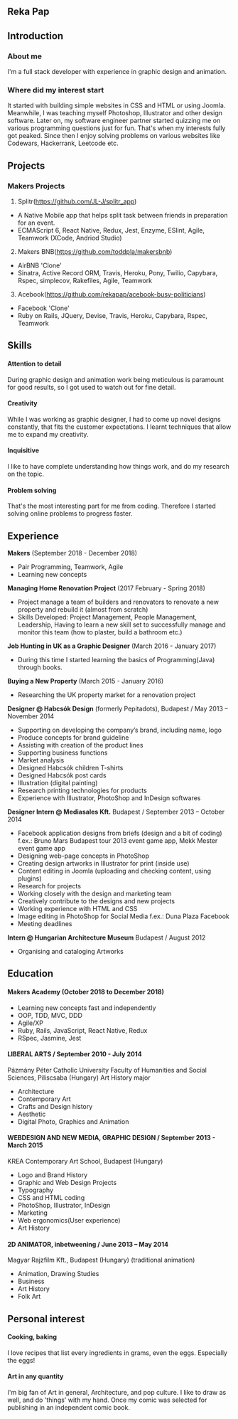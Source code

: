 ## Reka Pap

## Introduction
### About me
I'm a full stack developer with experience in graphic design and animation.

### Where did my interest start
It started with building simple websites in CSS and HTML or using Joomla. Meanwhile, I was teaching myself Photoshop, Illustrator and other design software. Later on, my software engineer partner started quizzing me on various programming questions just for fun. That's when my interests fully got peaked. Since then I enjoy solving problems on various websites like Codewars, Hackerrank, Leetcode etc.

## Projects

### Makers Projects
1. Splitr(https://github.com/JL-J/splitr_app)
  - A Native Mobile app that helps split task between friends in preparation for an event.
  - ECMAScript 6, React Native, Redux, Jest, Enzyme, ESlint, Agile, Teamwork (XCode, Andriod Studio)
2. Makers BNB(https://github.com/toddpla/makersbnb)
  - AirBNB 'Clone'
  - Sinatra, Active Record ORM, Travis, Heroku, Pony, Twilio, Capybara, Rspec, simplecov, Rakefiles, Agile, Teamwork
3. Acebook(https://github.com/rekapap/acebook-busy-politicians)
  - Facebook 'Clone'
  - Ruby on Rails, JQuery, Devise, Travis, Heroku, Capybara, Rspec, Teamwork

## Skills

#### Attention to detail
During graphic design and animation work being meticulous is paramount for good results, so I got used to watch out for fine detail.

#### Creativity
While I was working as graphic designer, I had to come up novel designs constantly, that fits the customer expectations. I learnt techniques that allow me to expand my creativity.

#### Inquisitive
I like to have complete understanding how things work, and do my research on the topic.

#### Problem solving
That's the most interesting part for me from coding. Therefore I started solving online problems to progress faster.


## Experience

**Makers** (September 2018 - December 2018)

- Pair Programming, Teamwork, Agile
- Learning new concepts


**Managing Home Renovation Project** (2017 February - Spring 2018)

- Project manage a team of builders and renovators to renovate a new property and rebuild it (almost from scratch)
- Skills Developed: Project Management, People Management, Leadership, Having to learn a new skill set to successfully manage and monitor this team (how to plaster, build a bathroom etc.)


**Job Hunting in UK as a Graphic Designer** (March 2016 - January 2017)

- During this time I started learning the basics of Programming(Java) through books.


**Buying a New Property** (March 2015 - January 2016)

- Researching the UK property market for a renovation project


**Designer @ Habcsók Design** (formerly Pepitadots), Budapest / May 2013 – November 2014

- Supporting on developing the company’s brand, including name, logo
- Produce concepts for brand guideline
- Assisting with creation of the product lines
- Supporting business functions
- Market analysis
- Designed Habcsók children T-shirts
- Designed Habcsók post cards
- Illustration (digital painting)
- Research printing technologies for products
- Experience with Illustrator, PhotoShop and InDesign softwares


**Designer Intern @ Mediasales Kft.** Budapest / September 2013 – October 2014

- Facebook application designs from briefs (design and a bit of coding) f.ex.: Bruno Mars Budapest
tour 2013 event game app, Mekk Mester event game app
- Designing web-page concepts in PhotoShop
- Creating design artworks in Illustrator for print (inside use)
- Content editing in Joomla (uploading and checking content, using plugins)
- Research for projects
- Working closely with the design and marketing team
- Creatively contribute to the designs and new projects
- Working experience with HTML and CSS
- Image editing in PhotoShop for Social Media f.ex.: Duna Plaza Facebook
- Meeting deadlines


**Intern @ Hungarian Architecture Museum** Budapest / August 2012

- Organising and cataloging Artworks


## Education

#### Makers Academy (October 2018 to December 2018)

- Learning new concepts fast and independently
- OOP, TDD, MVC, DDD
- Agile/XP
- Ruby, Rails, JavaScript, React Native, Redux
- RSpec, Jasmine, Jest

#### LIBERAL ARTS / September 2010 - July 2014

Pázmány Péter Catholic University
Faculty of Humanities and Social Sciences, Piliscsaba (Hungary)
Art History major
- Architecture
- Contemporary Art
- Crafts and Design history
- Aesthetic
- Digital Photo, Graphics and Animation

#### WEBDESIGN AND NEW MEDIA, GRAPHIC DESIGN / September 2013 - March 2015

KREA Contemporary Art School, Budapest (Hungary)
- Logo and Brand History
- Graphic and Web Design Projects
- Typography
- CSS and HTML coding
- PhotoShop, Illustrator, InDesign
- Marketing
- Web ergonomics(User experience)
- Art History


#### 2D ANIMATOR, inbetweening / June 2013 – May 2014

Magyar Rajzfilm Kft., Budapest (Hungary)
(traditional animation)
- Animation, Drawing Studies
- Business
- Art History
- Folk Art


## Personal interest

#### Cooking, baking
I love recipes that list every ingredients in grams, even the eggs. Especially the eggs!

#### Art in any quantity
I'm big fan of Art in general, Architecture, and pop culture. I like to draw as well, and do 'things' with my hand. Once my comic was selected for publishing in an independent comic book.

